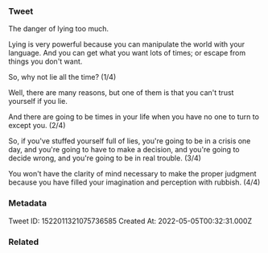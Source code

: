 ### Tweet
The danger of lying too much.

Lying is very powerful because you can manipulate the world with your language. And you can get what you want lots of times; or escape from things you don't want.

So, why not lie all the time? (1/4)

Well, there are many reasons, but one of them is that you can't trust yourself if you lie.

And there are going to be times in your life when you have no one to turn to except you. (2/4)

So, if you've stuffed yourself full of lies, you're going to be in a crisis one day, and you're going to have to make a decision, and you're going to decide wrong, and you're going to be in real trouble. (3/4)

You won't have the clarity of mind necessary to make the proper judgment because you have filled your imagination and perception with rubbish. (4/4)

### Metadata
Tweet ID: 1522011321075736585
Created At: 2022-05-05T00:32:31.000Z

### Related

